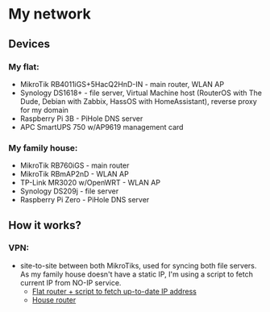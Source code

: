 # My network

## Devices
### My flat:
- MikroTik RB4011iGS+5HacQ2HnD-IN - main router, WLAN AP
- Synology DS1618+ - file server, Virtual Machine host (RouterOS with The Dude, Debian with Zabbix, HassOS with HomeAssistant), reverse proxy for my domain
- Raspberry Pi 3B - PiHole DNS server
- APC SmartUPS 750 w/AP9619 management card
### My family house:
- MikroTik RB760iGS - main router
- MikroTik RBmAP2nD - WLAN AP
- TP-Link MR3020 w/OpenWRT - WLAN AP
- Synology DS209j - file server
- Raspberry Pi Zero - PiHole DNS server

## How it works?
### VPN:
* site-to-site between both MikroTiks, used for syncing both file servers. As my family house doesn't have a static IP, I'm using a script to fetch current IP from NO-IP service.
  * [Flat router + script to fetch up-to-date IP address](https://github.com/sliwma/mysmarthome/blob/main/Network/MikroTik%20configs/VPN-site-to-site-Router1)
  * [House router](https://github.com/sliwma/mysmarthome/blob/main/Network/MikroTik%20configs/VPN-site-to-site-Router2)